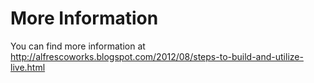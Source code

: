 # More Information #

You can find more information at http://alfrescoworks.blogspot.com/2012/08/steps-to-build-and-utilize-live.html
